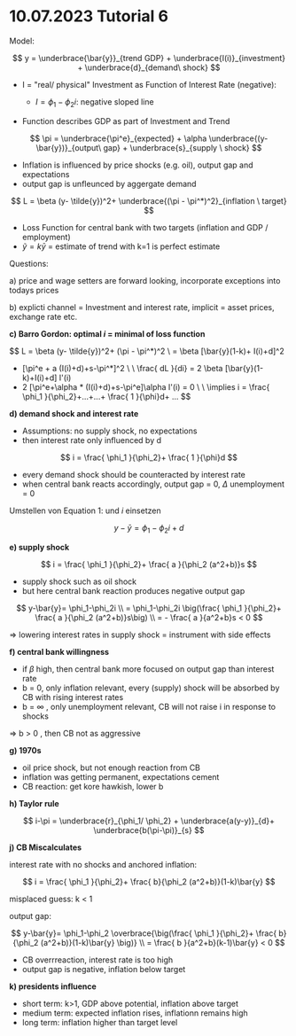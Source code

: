 # 10.07.2023 Tutorial 6

Model:

$$
y = \underbrace{\bar{y}}_{trend GDP} + \underbrace{I(i)}_{investment} + \underbrace{d}_{demand\ shock}
$$

- I = "real/ physical" Investment as Function of Interest Rate (negative): 
    - $I = \phi_1-\phi_2i$: negative sloped line

- Function describes GDP as part of Investment and Trend


$$
\pi = \underbrace{\pi^e}_{expected} + \alpha \underbrace{(y-\bar{y})}_{output\ gap} + \underbrace{s}_{supply \ shock}
$$

- Inflation is influenced by price shocks (e.g. oil), output gap and expectations
- output gap is unfleunced by aggergate demand


$$
L = \beta (y- \tilde{y})^2+ \underbrace{(\pi - \pi^*)^2}_{inflation \ target}
$$

- Loss Function for central bank with two targets (inflation and GDP / employment)
- $\tilde{y}= k \bar{y}$ = estimate of trend with k=1 is perfect estimate



Questions:

a) price and wage setters are forward looking, incorporate exceptions into todays prices

b) explicti channel = Investment and interest rate, implicit = asset prices, exchange rate etc.

**c) Barro Gordon: optimal *i* = minimal of loss function**


$$
L = \beta (y- \tilde{y})^2+ (\pi - \pi^*)^2 \\
= \beta [\bar{y}(1-k)+ I(i)+d]^2
+ [\pi^e + a (I(i)+d)+s-\pi^*]^2 \\ \\
\frac{ dL }{di} = 2 \beta [\bar{y}(1-k)+I(i)+d] I'(i) 
+ 2 [\pi^e+\alpha * (I(i)+d)+s-\pi^e]\alpha I'(i) = 0 \\ \\
\implies i = \frac{ \phi_1 }{\phi_2}+...+...+ \frac{ 1 }{\phi}d+ ...
$$

**d) demand shock and interest rate**

- Assumptions: no supply shock, no expectations
- then interest rate only influenced by d

$$
i = \frac{ \phi_1 }{\phi_2}+ \frac{ 1 }{\phi}d
$$

- every demand shock should be counteracted by interest rate
- when central bank reacts accordingly, output gap = 0, $\Delta$ unemployment = 0

Umstellen von Equation 1: und *i* einsetzen

$$
y-\bar{y}= \phi_1-\phi_2i+d
$$



**e) supply shock**

$$
i = \frac{ \phi_1 }{\phi_2}+ \frac{ a }{\phi_2 (a^2+b)}s
$$

- supply shock such as oil shock
- but here central bank reaction produces negative output gap

$$
y-\bar{y}= \phi_1-\phi_2i  \\
=  \phi_1-\phi_2i \big(\frac{ \phi_1 }{\phi_2}+ \frac{ a }{\phi_2 (a^2+b)}s\big) \\
= - \frac{ a }{a^2+b}s < 0
$$

=> lowering interest rates in supply shock = instrument with side effects

**f) central bank willingness**

- if $\beta$ high, then central bank more focused on output gap than interest rate
- b = 0, only inflation relevant, every (supply) shock will be absorbed by CB with rising interest rates
- b = $\infty$ , only unemployment relevant, CB will not raise i in response to shocks

=> b > 0 , then CB not as aggressive

**g) 1970s**

- oil price shock, but not enough reaction from CB
- inflation was getting permanent, expectations cement
- CB reaction: get kore hawkish, lower b

**h) Taylor rule**

$$
i-\pi = \underbrace{r}_{\phi_1/ \phi_2} + \underbrace{a(y-y)}_{d}+ \underbrace{b(\pi-\pi)}_{s}
$$


**j) CB Miscalculates**

interest rate with no shocks and anchored inflation:

$$
i = \frac{ \phi_1 }{\phi_2}+ \frac{ b}{\phi_2 (a^2+b)}(1-k)\bar{y}
$$

misplaced guess: k < 1

output gap:

$$
y-\bar{y}= \phi_1-\phi_2 \overbrace{\big(\frac{ \phi_1 }{\phi_2}+ \frac{ b}{\phi_2 (a^2+b)}(1-k)\bar{y} \big)} \\
= \frac{ b }{a^2+b}(k-1)\bar{y} < 0
$$

- CB overrreaction, interest rate is too high
- output gap is negative, inflation below target

**k) presidents influence**

- short term: k>1, GDP above potential, inflation above target
- medium term: expected inflation rises, inflationn remains high
- long term: inflation higher than target level
